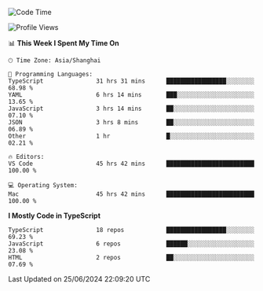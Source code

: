 <!--START_SECTION:waka-->
![Code Time](http://img.shields.io/badge/Code%20Time-6%2C293%20hrs%203%20mins-blue)

![Profile Views](http://img.shields.io/badge/Profile%20Views-0-blue)

📊 **This Week I Spent My Time On** 

```text
🕑︎ Time Zone: Asia/Shanghai

💬 Programming Languages: 
TypeScript               31 hrs 31 mins      █████████████████░░░░░░░░   68.98 % 
YAML                     6 hrs 14 mins       ███░░░░░░░░░░░░░░░░░░░░░░   13.65 % 
JavaScript               3 hrs 14 mins       ██░░░░░░░░░░░░░░░░░░░░░░░   07.10 % 
JSON                     3 hrs 8 mins        ██░░░░░░░░░░░░░░░░░░░░░░░   06.89 % 
Other                    1 hr                █░░░░░░░░░░░░░░░░░░░░░░░░   02.21 % 

🔥 Editors: 
VS Code                  45 hrs 42 mins      █████████████████████████   100.00 % 

💻 Operating System: 
Mac                      45 hrs 42 mins      █████████████████████████   100.00 % 
```

**I Mostly Code in TypeScript** 

```text
TypeScript               18 repos            █████████████████░░░░░░░░   69.23 % 
JavaScript               6 repos             ██████░░░░░░░░░░░░░░░░░░░   23.08 % 
HTML                     2 repos             ██░░░░░░░░░░░░░░░░░░░░░░░   07.69 % 
```




 Last Updated on 25/06/2024 22:09:20 UTC
<!--END_SECTION:waka-->
